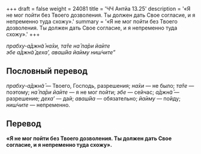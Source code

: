 +++
draft = false
weight = 24081
title = 'ЧЧ Антйа 13.25'
description = '«Я не мог пойти без Твоего дозволения. Ты должен дать Свое согласие, и я непременно туда схожу».'
summary = '«Я не мог пойти без Твоего дозволения. Ты должен дать Свое согласие, и я непременно туда схожу».'
+++

_прабху-а̄джн̃а̄ на̄хи, та̄те на̄ па̄ри йа̄ите  
эбе а̄джн̃а̄ деха’, аваш́йа йа̄иму ниш́чите”_

## Пословный перевод

_прабху_\-_а̄джн̃а̄_ — Твоего, Господь, разрешения; _на̄хи_ — не было; _та̄те_ — поэтому; _на̄_ _па̄ри_ _йа̄ите_ — я не мог пойти; _эбе_ — сейчас; _а̄джн̃а̄_ — разрешение; _деха’_ — дай; _аваш́йа_ — обязательно; _йа̄иму_ — пойду; _ниш́чите_ — непременно.

## Перевод

**«Я не мог пойти без Твоего дозволения. Ты должен дать Свое согласие, и я непременно туда схожу».**
